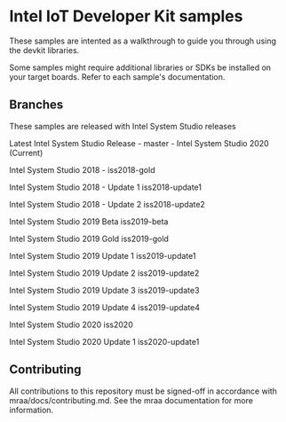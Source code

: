 Intel IoT Developer Kit samples
==============

These samples are intented as a walkthrough to guide you through using the
devkit libraries. 

Some samples might require additional libraries or SDKs be installed on
your target boards. Refer to each sample's documentation.

Branches
------------
These samples are released with Intel System Studio releases

Latest Intel System Studio Release - master - Intel System Studio 2020 (Current)

Intel System Studio 2018 - iss2018-gold

Intel System Studio 2018 - Update 1	iss2018-update1

Intel System Studio 2018 - Update 2	iss2018-update2

Intel System Studio 2019 Beta iss2019-beta

Intel System Studio 2019 Gold iss2019-gold

Intel System Studio 2019 Update 1 iss2019-update1

Intel System Studio 2019 Update 2 iss2019-update2

Intel System Studio 2019 Update 3 iss2019-update3

Intel System Studio 2019 Update 4 iss2019-update4

Intel System Studio 2020 iss2020

Intel System Studio 2020 Update 1 iss2020-update1




Contributing
------------

All contributions to this repository must be signed-off in accordance with
mraa/docs/contributing.md. See the mraa documentation for more information.

